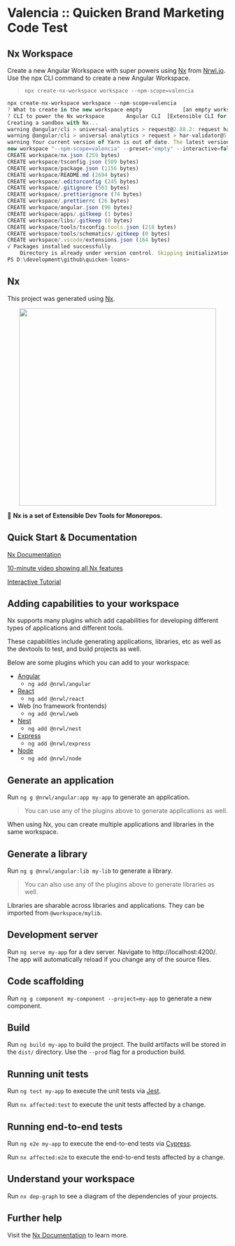 # Valencia :: Quicken Brand Marketing Code Test

## Nx Workspace

Create a new Angular Workspace with super powers using [Nx](https://nx.dev) from [Nrwl.io](https://nrwl.io). Use the npx CLI command to create a new Angular Workspace.

> `npx create-nx-workspace workspace --npm-scope=valencia`

```ts
npx create-nx-workspace workspace --npm-scope=valencia
? What to create in the new workspace empty             [an empty workspace]
? CLI to power the Nx workspace       Angular CLI  [Extensible CLI for Angular applications. Recommended for Angular projects.]
Creating a sandbox with Nx...
warning @angular/cli > universal-analytics > request@2.88.2: request has been deprecated, see https://github.com/request/request/issues/3142
warning @angular/cli > universal-analytics > request > har-validator@5.1.5: this library is no longer supported
warning Your current version of Yarn is out of date. The latest version is "1.22.5", while you're on "1.22.1".
new workspace "--npm-scope=valencia" --preset="empty" --interactive=false --collection=@nrwl/workspace
CREATE workspace/nx.json (259 bytes)
CREATE workspace/tsconfig.json (509 bytes)
CREATE workspace/package.json (1156 bytes)
CREATE workspace/README.md (2694 bytes)
CREATE workspace/.editorconfig (245 bytes)
CREATE workspace/.gitignore (503 bytes)
CREATE workspace/.prettierignore (74 bytes)
CREATE workspace/.prettierrc (26 bytes)
CREATE workspace/angular.json (96 bytes)
CREATE workspace/apps/.gitkeep (1 bytes)
CREATE workspace/libs/.gitkeep (0 bytes)
CREATE workspace/tools/tsconfig.tools.json (218 bytes)
CREATE workspace/tools/schematics/.gitkeep (0 bytes)
CREATE workspace/.vscode/extensions.json (164 bytes)
√ Packages installed successfully.
    Directory is already under version control. Skipping initialization of git.
PS D:\development\github\quicken-loans> 
```

## Nx

This project was generated using [Nx](https://nx.dev).

<p align="center"><img src="https://raw.githubusercontent.com/nrwl/nx/master/nx-logo.png" width="450"></p>

🔎 **Nx is a set of Extensible Dev Tools for Monorepos.**

## Quick Start & Documentation

[Nx Documentation](https://nx.dev/angular)

[10-minute video showing all Nx features](https://nx.dev/angular/getting-started/what-is-nx)

[Interactive Tutorial](https://nx.dev/angular/tutorial/01-create-application)

## Adding capabilities to your workspace

Nx supports many plugins which add capabilities for developing different types of applications and different tools.

These capabilities include generating applications, libraries, etc as well as the devtools to test, and build projects as well.

Below are some plugins which you can add to your workspace:

- [Angular](https://angular.io)
  - `ng add @nrwl/angular`
- [React](https://reactjs.org)
  - `ng add @nrwl/react`
- Web (no framework frontends)
  - `ng add @nrwl/web`
- [Nest](https://nestjs.com)
  - `ng add @nrwl/nest`
- [Express](https://expressjs.com)
  - `ng add @nrwl/express`
- [Node](https://nodejs.org)
  - `ng add @nrwl/node`

## Generate an application

Run `ng g @nrwl/angular:app my-app` to generate an application.

> You can use any of the plugins above to generate applications as well.

When using Nx, you can create multiple applications and libraries in the same workspace.

## Generate a library

Run `ng g @nrwl/angular:lib my-lib` to generate a library.

> You can also use any of the plugins above to generate libraries as well.

Libraries are sharable across libraries and applications. They can be imported from `@workspace/mylib`.

## Development server

Run `ng serve my-app` for a dev server. Navigate to http://localhost:4200/. The app will automatically reload if you change any of the source files.

## Code scaffolding

Run `ng g component my-component --project=my-app` to generate a new component.

## Build

Run `ng build my-app` to build the project. The build artifacts will be stored in the `dist/` directory. Use the `--prod` flag for a production build.

## Running unit tests

Run `ng test my-app` to execute the unit tests via [Jest](https://jestjs.io).

Run `nx affected:test` to execute the unit tests affected by a change.

## Running end-to-end tests

Run `ng e2e my-app` to execute the end-to-end tests via [Cypress](https://www.cypress.io).

Run `nx affected:e2e` to execute the end-to-end tests affected by a change.

## Understand your workspace

Run `nx dep-graph` to see a diagram of the dependencies of your projects.

## Further help

Visit the [Nx Documentation](https://nx.dev/angular) to learn more.
